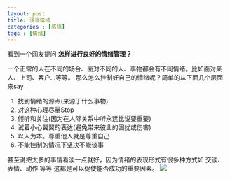 ```yaml
---
layout: post
title: 浅谈情绪
categories : [感悟]
tags : [情绪]
---
```


  看到一个网友提问 **怎样进行良好的情绪管理？**


一个正常的人在不同的场合、面对不同的人、事物都会有不同情绪。比如面对亲人、上司、客户...等等。
  那么怎么控制好自己的情绪呢？简单的从下面几个层面来say
  
1. 找到情绪的源点(来源于什么事物)
2. 对这种心理尽量Stop
3. 倾听和关注(因为在人际关系中听永远比说要重要)
4. 试着小心翼翼的表达(避免带来彼此的困扰或伤害)
5. 以人为本。尊重他人就是尊重自己
6. 不能控制的情况下坚决不能谈事


甚至说把太多的事情看淡一点就好，因为情绪的表现形式有很多种方式如 交谈、表情、动作 等等 这都是可以促使能否成功的重要因素。
![](http://i.imgur.com/teTt18p.jpg)

